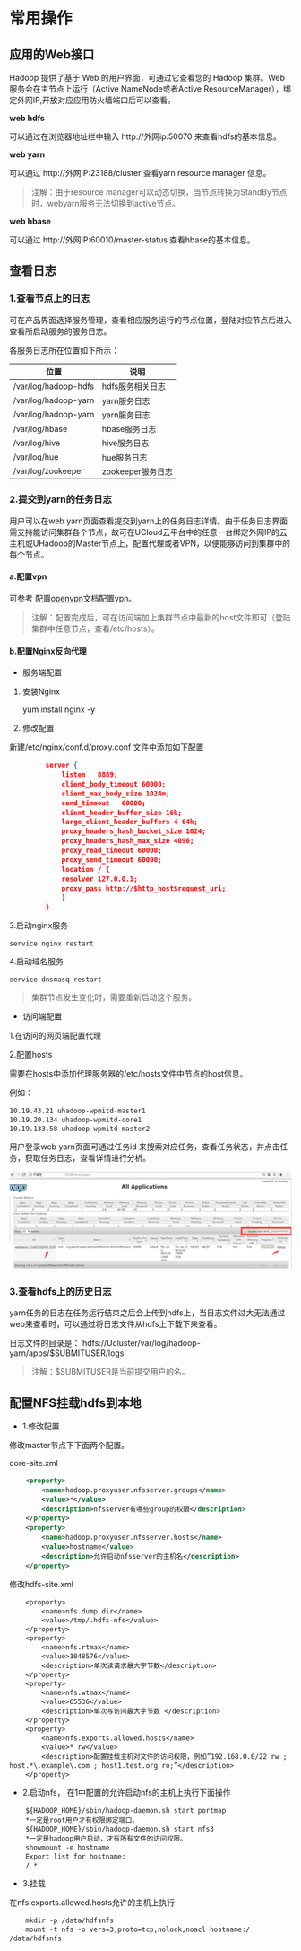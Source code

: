 

# 常用操作

## 应用的Web接口

Hadoop 提供了基于 Web 的用户界面，可通过它查看您的 Hadoop 集群。Web 服务会在主节点上运行（Active
NameNode或者Active ResourceManager），绑定外网IP,开放对应应用防火墙端口后可以查看。

**web hdfs**

可以通过在浏览器地址栏中输入 http://外网ip:50070 来查看hdfs的基本信息。

**web yarn**

可以通过 http://外网IP:23188/cluster 查看yarn resource manager 信息。

> 注解：由于resource manager可以动态切换，当节点转换为StandBy节点时，webyarn服务无法切换到active节点。

**web hbase**

可以通过 http://外网IP:60010/master-status 查看hbase的基本信息。


## 查看日志

### 1.查看节点上的日志

可在产品界面选择服务管理，查看相应服务运行的节点位置，登陆对应节点后进入查看所启动服务的服务日志。

各服务日志所在位置如下所示：

| 位置                   | 说明            |
| -------------------- | ------------- |
| /var/log/hadoop-hdfs | hdfs服务相关日志    |
| /var/log/hadoop-yarn | yarn服务日志      |
| /var/log/hadoop-yarn | yarn服务日志      |
| /var/log/hbase       | hbase服务日志     |
| /var/log/hive        | hive服务日志      |
| /var/log/hue         | hue服务日志       |
| /var/log/zookeeper   | zookeeper服务日志 |

### 2.提交到yarn的任务日志

用户可以在web
yarn页面查看提交到yarn上的任务日志详情。由于任务日志界面需支持能访问集群各个节点，故可在UCloud云平台中的任意一台绑定外网IP的云主机或UHadoop的Master节点上，配置代理或者VPN，以便能够访问到集群中的每个节点。

#### a.配置vpn

可参考
[配置openvpn](/analysis/uhadoop/operate/openvpn)文档配置vpn。

> 注解：配置完成后，可在访问端加上集群节点中最新的host文件即可（登陆集群中任意节点，查看/etc/hosts）。

#### b.配置Nginx反向代理

- 服务端配置

1. 安装Nginx

    yum install nginx -y

2. 修改配置

新建/etc/nginx/conf.d/proxy.conf 文件中添加如下配置

``` json
         server {
             listen   8889;
             client_body_timeout 60000;
             client_max_body_size 1024m;
             send_timeout   60000;
             client_header_buffer_size 16k;
             large_client_header_buffers 4 64k;
             proxy_headers_hash_bucket_size 1024;
             proxy_headers_hash_max_size 4096;
             proxy_read_timeout 60000;
             proxy_send_timeout 60000;
             location / {
             resolver 127.0.0.1;
             proxy_pass http://$http_host$request_uri;
             }
         } 
```

3.启动nginx服务

    service nginx restart

4.启动域名服务

``` 
service dnsmasq restart

```

> 集群节点发生变化时，需要重新启动这个服务。

- 访问端配置

1.在访问的网页端配置代理

2.配置hosts

需要在hosts中添加代理服务器的/etc/hosts文件中节点的host信息。

例如：

    10.19.43.21 uhadoop-wpmitd-master1
    10.19.20.134 uhadoop-wpmitd-core1
    10.19.133.58 uhadoop-wpmitd-master2

用户登录web yarn页面可通过任务id 来搜索对应任务，查看任务状态，并点击任务，获取任务日志，查看详情进行分析。

![](/images/uhadoop-38.png)

### 3.查看hdfs上的历史日志

yarn任务的日志在任务运行结束之后会上传到hdfs上，当日志文件过大无法通过web来查看时，可以通过将日志文件从hdfs上下载下来查看。

日志文件的目录是：\`hdfs://Ucluster/var/log/hadoop-yarn/apps/$SUBMITUSER/logs\`

> 注解：$SUBMITUSER是当前提交用户的名。

## 配置NFS挂载hdfs到本地

- 1.修改配置

修改master节点下下面两个配置。

core-site.xml

``` xml
    <property>
        <name>hadoop.proxyuser.nfsserver.groups</name>
        <value>*</value>
        <description>nfsserver有哪些group的权限</description>
    </property>
    <property>
        <name>hadoop.proxyuser.nfsserver.hosts</name>
        <value>hostname</value>
        <description>允许启动nfsserver的主机名</description>
    </property>
```

修改hdfs-site.xml

``` 
    <property>
        <name>nfs.dump.dir</name>
        <value>/tmp/.hdfs-nfs</value>
    </property>
    <property>
        <name>nfs.rtmax</name>
        <value>1048576</value>
        <description>单次读请求最大字节数</description>
    </property>
    <property>
        <name>nfs.wtmax</name>
        <value>65536</value>
        <description>单次写访问最大字节数 </description>
    </property>
    <property>
        <name>nfs.exports.allowed.hosts</name>
        <value>* rw</value>
        <description>配置挂载主机对文件的访问权限，例如”192.168.0.0/22 rw ; host.*\.example\.com ; host1.test.org ro;”</description>
    </property>
```

- 2.启动nfs， 在1中配置的允许启动nfs的主机上执行下面操作

``` 
    ${HADOOP_HOME}/sbin/hadoop-daemon.sh start portmap
    *一定是root用户才有权限绑定端口。
    ${HADOOP_HOME}/sbin/hadoop-daemon.sh start nfs3
    *一定是hadoop用户启动，才有所有文件的访问权限。
    showmount -e hostname
    Export list for hostname:
    / *
```

- 3.挂载

在nfs.exports.allowed.hosts允许的主机上执行

```
    mkdir -p /data/hdfsnfs
    mount -t nfs -o vers=3,proto=tcp,nolock,noacl hostname:/ /data/hdfsnfs
```
